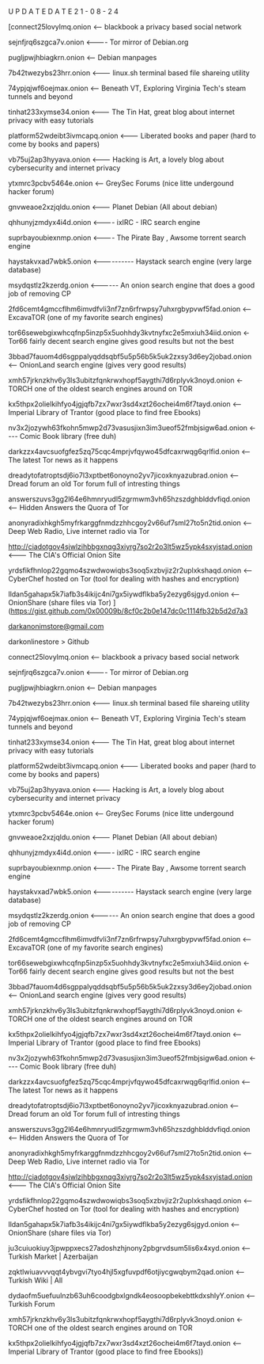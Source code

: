 U P D A T E   D A T E   2 1 - 0 8 - 2 4 

[connect25lovylmq.onion <-- blackbook a privacy based social network 

sejnfjrq6szgca7v.onion <---- Tor mirror of Debian.org

pugljpwjhbiagkrn.onion <-- Debian manpages

7b42twezybs23hrr.onion <--- linux.sh terminal based file shareing utility

74ypjqjwf6oejmax.onion <-- Beneath VT, Exploring Virginia Tech's steam tunnels and beyond

tinhat233xymse34.onion <--- The Tin Hat, great blog about internet privacy with easy tutorials 

platform52wdeibt3ivmcapq.onion <--- Liberated books and paper (hard to come by books and papers)

vb75uj2ap3hyyava.onion <--- Hacking is Art, a lovely blog about cybersecurity and internet privacy 

ytxmrc3pcbv5464e.onion <-- GreySec Forums (nice litte undergound hacker forum) 

gnvweaoe2xzjqldu.onion <--- Planet Debian (All about debian)

qhhunyjzmdyx4i4d.onion <---- ixIRC - IRC search engine

suprbayoubiexnmp.onion <---- The Pirate Bay , Awsome torrent search engine 

haystakvxad7wbk5.onion <---------- Haystack search engine (very large database) 

msydqstlz2kzerdg.onion <------ An onion search engine that does a good job of removing CP 

2fd6cemt4gmccflhm6imvdfvli3nf7zn6rfrwpsy7uhxrgbypvwf5fad.onion <-- ExcavaTOR (one of my favorite search engines) 

tor66sewebgixwhcqfnp5inzp5x5uohhdy3kvtnyfxc2e5mxiuh34iid.onion <- Tor66 fairly decent search engine gives good results but not the best

3bbad7fauom4d6sgppalyqddsqbf5u5p56b5k5uk2zxsy3d6ey2jobad.onion <-- OnionLand search engine (gives very good results) 

xmh57jrknzkhv6y3ls3ubitzfqnkrwxhopf5aygthi7d6rplyvk3noyd.onion <- TORCH one of the oldest search engines around on TOR

kx5thpx2olielkihfyo4jgjqfb7zx7wxr3sd4xzt26ochei4m6f7tayd.onion <-- Imperial Library of Trantor (good place to find free Ebooks)

nv3x2jozywh63fkohn5mwp2d73vasusjixn3im3ueof52fmbjsigw6ad.onion <---- Comic Book library (free duh)

darkzzx4avcsuofgfez5zq75cqc4mprjvfqywo45dfcaxrwqg6qrlfid.onion <-- The latest Tor news as it happens 

dreadytofatroptsdj6io7l3xptbet6onoyno2yv7jicoxknyazubrad.onion <-- Dread forum an old Tor forum full of intresting things

answerszuvs3gg2l64e6hmnryudl5zgrmwm3vh65hzszdghblddvfiqd.onion <-- Hidden Answers the Quora of Tor 

anonyradixhkgh5myfrkarggfnmdzzhhcgoy2v66uf7sml27to5n2tid.onion <-- Deep Web Radio, Live internet radio via Tor

http://ciadotgov4sjwlzihbbgxnqg3xiyrg7so2r2o3lt5wz5ypk4sxyjstad.onion <--- The CIA's Official Onion Site

yrdsfikfhnlop22gqmo4szwdwowiqbs3soq5xzbvjiz2r2uplxkshaqd.onion <-- CyberChef hosted on Tor (tool for dealing with hashes and encryption)

lldan5gahapx5k7iafb3s4ikijc4ni7gx5iywdflkba5y2ezyg6sjgyd.onion <-- OnionShare (share files via Tor) ](https://gist.github.com/0x00009b/8cf0c2b0e147dc0c1114fb32b5d2d7a3


darkanonimstore@gmail.com

darkonlinestore > Github


connect25lovylmq.onion <-- blackbook a privacy based social network 

sejnfjrq6szgca7v.onion <---- Tor mirror of Debian.org

pugljpwjhbiagkrn.onion <-- Debian manpages

7b42twezybs23hrr.onion <--- linux.sh terminal based file shareing utility

74ypjqjwf6oejmax.onion <-- Beneath VT, Exploring Virginia Tech's steam tunnels and beyond

tinhat233xymse34.onion <--- The Tin Hat, great blog about internet privacy with easy tutorials 

platform52wdeibt3ivmcapq.onion <--- Liberated books and paper (hard to come by books and papers)

vb75uj2ap3hyyava.onion <--- Hacking is Art, a lovely blog about cybersecurity and internet privacy 

ytxmrc3pcbv5464e.onion <-- GreySec Forums (nice litte undergound hacker forum) 

gnvweaoe2xzjqldu.onion <--- Planet Debian (All about debian)

qhhunyjzmdyx4i4d.onion <---- ixIRC - IRC search engine

suprbayoubiexnmp.onion <---- The Pirate Bay , Awsome torrent search engine 

haystakvxad7wbk5.onion <---------- Haystack search engine (very large database) 

msydqstlz2kzerdg.onion <------ An onion search engine that does a good job of removing CP 

2fd6cemt4gmccflhm6imvdfvli3nf7zn6rfrwpsy7uhxrgbypvwf5fad.onion <-- ExcavaTOR (one of my favorite search engines) 

tor66sewebgixwhcqfnp5inzp5x5uohhdy3kvtnyfxc2e5mxiuh34iid.onion <- Tor66 fairly decent search engine gives good results but not the best

3bbad7fauom4d6sgppalyqddsqbf5u5p56b5k5uk2zxsy3d6ey2jobad.onion <-- OnionLand search engine (gives very good results) 

xmh57jrknzkhv6y3ls3ubitzfqnkrwxhopf5aygthi7d6rplyvk3noyd.onion <- TORCH one of the oldest search engines around on TOR

kx5thpx2olielkihfyo4jgjqfb7zx7wxr3sd4xzt26ochei4m6f7tayd.onion <-- Imperial Library of Trantor (good place to find free Ebooks)

nv3x2jozywh63fkohn5mwp2d73vasusjixn3im3ueof52fmbjsigw6ad.onion <---- Comic Book library (free duh)

darkzzx4avcsuofgfez5zq75cqc4mprjvfqywo45dfcaxrwqg6qrlfid.onion <-- The latest Tor news as it happens 

dreadytofatroptsdj6io7l3xptbet6onoyno2yv7jicoxknyazubrad.onion <-- Dread forum an old Tor forum full of intresting things

answerszuvs3gg2l64e6hmnryudl5zgrmwm3vh65hzszdghblddvfiqd.onion <-- Hidden Answers the Quora of Tor 

anonyradixhkgh5myfrkarggfnmdzzhhcgoy2v66uf7sml27to5n2tid.onion <-- Deep Web Radio, Live internet radio via Tor

http://ciadotgov4sjwlzihbbgxnqg3xiyrg7so2r2o3lt5wz5ypk4sxyjstad.onion <--- The CIA's Official Onion Site

yrdsfikfhnlop22gqmo4szwdwowiqbs3soq5xzbvjiz2r2uplxkshaqd.onion <-- CyberChef hosted on Tor (tool for dealing with hashes and encryption)

lldan5gahapx5k7iafb3s4ikijc4ni7gx5iywdflkba5y2ezyg6sjgyd.onion <-- OnionShare (share files via Tor) 

ju3cuiuokiuy3jpwppxecs27adoshzhjnony2pbgrvdsum5lis6x4xyd.onion <-- Turkish Market | Azerbaijan

zqktlwiuavvvqqt4ybvgvi7tyo4hjl5xgfuvpdf6otjiycgwqbym2qad.onion <-- Turkish Wiki | All

dydaofm5uefuulnzb63uh6coodgbxlgndk4eosoopbekebttkdxshlyY.onion <-- Turkish Forum 

xmh57jrknzkhv6y3ls3ubitzfqnkrwxhopf5aygthi7d6rplyvk3noyd.onion <- TORCH one of the oldest search engines around on TOR

kx5thpx2olielkihfyo4jgjqfb7zx7wxr3sd4xzt26ochei4m6f7tayd.onion <-- Imperial Library of Trantor (good place to find free Ebooks))
